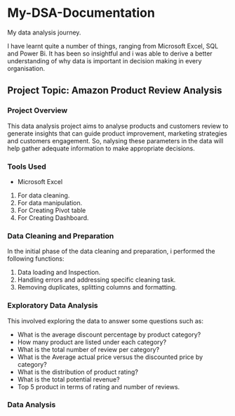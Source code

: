# My-DSA-Documentation
My data analysis journey.

I have learnt quite a number of things, ranging from Microsoft Excel, SQL and Power Bi. It has been so insightful and i was able to derive a better understanding of why data is important in decision making in every organisation.

## Project Topic: Amazon Product Review Analysis

### Project Overview
This data analysis project aims to analyse products and customers review to generate insights that can guide product improvement, marketing strategies and customers engagement. So, nalysing these parameters in the data will help gather adequate information to make appropriate decisions.

### Tools Used
- Microsoft Excel
 1. For data cleaning.
 2. For data manipulation.
 3. For Creating Pivot table
 4. For Creating Dashboard.

### Data Cleaning and Preparation
In the initial phase of the data cleaning and preparation, i performed the following functions:
 1. Data loading and Inspection.
 2. Handling errors and addressing specific cleaning task.
 3. Removing duplicates, splitting columns and formatting.

### Exploratory Data Analysis
This involved exploring the data to answer some questions such as:
- What is the average discount percentage by product category?
- How many product are listed under each category?
- What is the total number of review per category?
- What is the Average actual price versus the discounted price by category?
- What is the distribution of product rating?
- What is the total potential revenue?
- Top 5 product in terms of rating and number of reviews.

### Data Analysis

